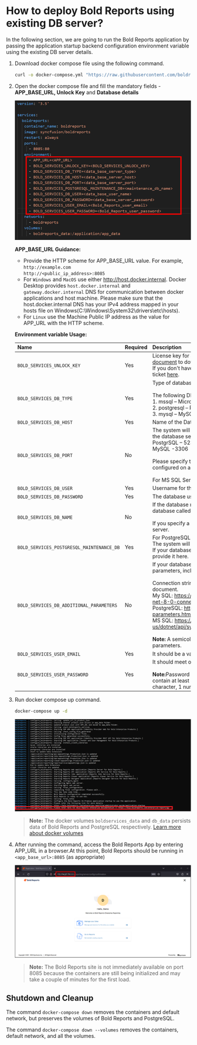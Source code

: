 # How to deploy Bold Reports using existing DB server?

In the following section, we are going to run the Bold Reports application by passing the application startup backend configuration environment variable using the existing DB server details.

1. Download docker compose file using the following command.
   ```sh
   curl -o docker-compose.yml "https://raw.githubusercontent.com/boldreports/bold-reports-docker/master/deploy/single-container-with-env-variable/docker-compose.yml"
   ```
2. Open the docker compose file and fill the mandatory fields - **APP_BASE_URL, Unlock Key** and **Database details**

   ![docker-compose-database-variable](/docs/images/database-env-value.png)

   **APP_BASE_URL Guidance:**

   * Provide the HTTP scheme for APP_BASE_URL value. For example,<br />
      `http://example.com`<br />
      `http://<public_ip_address>:8085`
   * For `Windows` and `MacOS` use either http://host.docker.internal. Docker Desktop provides `host.docker.internal` and `gateway.docker.internal` DNS for communication between docker applications and host machine. Please make sure that the host.docker.internal DNS has your IPv4 address mapped in your hosts file on Windows(C:\Windows\System32\drivers\etc\hosts).
   * For `Linux` use the Machine Public IP address as the value for APP_URL with the HTTP scheme.

   **Environment variable Usage:**

   | Name               | Required    | Description |
   | -------------      | ------------- | ------------- |
   | `BOLD_SERVICES_UNLOCK_KEY`                 | Yes    | License key for activating Bold Reports. Please refer to [this document](https://support.boldreports.com/kb/article/13271/how-do-i-get-my-offline-license-key-from-our-bold-reports-account-page) to download the key.<br />If you don't have the download key option, please create a support ticket [here](https://support.boldreports.com/support/tickets/create).|
   | `BOLD_SERVICES_DB_TYPE`                    | Yes    | Type of database server can be used for configuring Bold Reports. <br /><br />The following DB types are accepted:<br />1. mssql – Microsoft SQL Server/Azure SQL Database<br />2. postgresql – PostgreSQL Server<br />3. mysql – MySQL/MariaDB Server|
   | `BOLD_SERVICES_DB_HOST`                    | Yes    | Name of the Database Server|
   | `BOLD_SERVICES_DB_PORT`                    | No     | The system will use the following default port numbers based on the database server type.<br />PostgrSQL – 5234<br />MySQL -3306<br /><br />Please specify the port number for your database server if it is configured on a different port.<br /><br />For MS SQL Server, this parameter is not necessary.|
   | `BOLD_SERVICES_DB_USER`                    | Yes    | Username for the database server
   | `BOLD_SERVICES_DB_PASSWORD`                | Yes    | The database user's password|
   | `BOLD_SERVICES_DB_NAME`                    | No     | If the database name is not specified, the system will create a new database called bold services.<br /><br />If you specify a database name, it should already exist on the server.|
   | `BOLD_SERVICES_POSTGRESQL_MAINTENANCE_DB`  | Yes    | For PostgreSQL DB Servers, this is an optional parameter.<br />The system will use the database name `postgres` by default.<br />If your database server uses a different default database, please provide it here.|
   | `BOLD_SERVICES_DB_ADDITIONAL_PARAMETERS`   | No     | If your database server requires additional connection string parameters, include them here.<br /><br />Connection string parameters can be found in the official document.<br />My SQL: https://dev.mysql.com/doc/connector-net/en/connector-net-8-0-connection-options.html<br />PostgreSQL: https://www.npgsql.org/doc/connection-string-parameters.html<br />MS SQL: https://docs.microsoft.com/en-us/dotnet/api/system.data.sqlclient.sqlconnection.connectionstring<br /><br /><b>Note:</b> A semicolon(;) should be used to separate multiple parameters.|
   | `BOLD_SERVICES_USER_EMAIL`                 | Yes    | It should be a valid email.|
   | `BOLD_SERVICES_USER_PASSWORD`              | Yes    | It should meet our password requirements.<br /><br /><b>Note:</b>Password must meet the following requirements. It must contain at least 6 characters, 1 uppercase character, 1 lowercase character, 1 numeric character, 1 special character|

3. Run docker compose up command.
   ```sh
   docker-compose up -d
   ```
   ![docker-compose-up](./images/docker-compose-up.png)
   > **Note:** The docker volumes `boldservices_data` and `db_data` persists data of Bold Reports and PostgreSQL respectively. [Learn more about docker volumes](https://docs.docker.com/storage/volumes/)

4. After running the command, access the Bold Reports App by entering APP_URL in a browser.At this point, Bold Reports should be running in `<app_base_url>:8085` (as appropriate)

   ![docker-startup](../docs/images/docker-startup.png)
   > **Note:** The Bold Reports site is not immediately available on port 8085 because the containers are still being initialized and may take a couple of minutes for the first load.

## Shutdown and Cleanup
The command `docker-compose down` removes the containers and default network, but preserves the volumes of Bold Reports and PostgreSQL.

The command `docker-compose down --volumes` removes the containers, default network, and all the volumes.